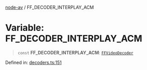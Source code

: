 [node-av](../globals.md) / FF\_DECODER\_INTERPLAY\_ACM

# Variable: FF\_DECODER\_INTERPLAY\_ACM

> `const` **FF\_DECODER\_INTERPLAY\_ACM**: [`FFVideoDecoder`](../type-aliases/FFVideoDecoder.md)

Defined in: [decoders.ts:151](https://github.com/seydx/av/blob/f8631fc881b394300b1479f511d55cf1c370a87f/src/constants/decoders.ts#L151)
